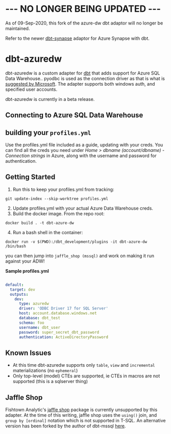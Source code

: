 # --- NO LONGER BEING UPDATED ---
As of 09-Sep-2020, this fork of the azure-dw dbt adaptor will no longer be maintained.  

Refer to the newer [dbt-synapse](https://github.com/swanderz/dbt-synapse) adaptor for Azure Synapse with dbt.


# dbt-azuredw

dbt-azuredw is a custom adapter for [dbt](https://github.com/fishtown-analytics/dbt) that adds support for Azure SQL Data Warehouse.. pyodbc is used as the connection driver as that is what is [suggested by Microsoft](https://docs.microsoft.com/en-us/sql/connect/python/python-driver-for-sql-server). The adapter supports both windows auth, and specified user accounts.

dbt-azuredw is currently in a beta release.

## Connecting to Azure SQL Data Warehouse

## building your `profiles.yml`
Use the profiles.yml file included as a guide, updating with your creds. You can find all the creds you need under _Home > dbname (account/dbname) - Connection strings_ in Azure, along with the username and password for authentication. 

## Getting Started
1. Run this to keep your profiles.yml from tracking:

``` 
git update-index --skip-worktree profiles.yml
```

2. Update profiles.yml with your actual Azure Data Warehouse creds.
3. Build the docker image. From the repo root:

```
docker build . -t dbt-azure-dw
```

4. Run a bash shell in the container:

```
docker run -v $(PWD):/dbt_development/plugins -it dbt-azure-dw /bin/bash
```

you can then jump into `jaffle_shop (mssql)` and work on making it run against your ADW!  


**Sample profiles.yml**

```yaml

default:	
  target: dev	
  outputs:	
    dev:	
      type: azuredw	
      driver: 'ODBC Driver 17 for SQL Server'	
      host: account.database.windows.net	
      database: dbt_test	
      schema: foo	
      username: dbt_user	
      password: super_secret_dbt_password
      authentication: ActiveDirectoryPassword   
```

## Known Issues
- At this time dbt-azuredw supports only `table`, `view` and `incremental` materializations (no `ephemeral`)
- Only top-level (model) CTEs are supported, ie CTEs in macros are not supported (this is a sqlserver thing)



## Jaffle Shop

Fishtown Analytic's [jaffle shop](https://github.com/fishtown-analytics/jaffle_shop) package is currently unsupported by this adapter. At the time of this writing, jaffle shop uses the `using()` join, and `group by [ordinal]` notation which is not supported in T-SQL. An alternative version has been forked by the author of dbt-mssql [here](https://github.com/jacobm001/jaffle_shop_mssql).
